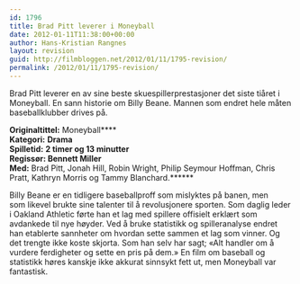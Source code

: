 ```yaml
---
id: 1796
title: Brad Pitt leverer i Moneyball
date: 2012-01-11T11:38:00+00:00
author: Hans-Kristian Rangnes
layout: revision
guid: http://filmbloggen.net/2012/01/11/1795-revision/
permalink: /2012/01/11/1795-revision/
---
```

Brad Pitt leverer en av sine beste skuespillerprestasjoner det siste tiåret i Moneyball. En sann historie om Billy Beane. Mannen som endret hele måten baseballklubber drives på.<!--more-->

  
**Originaltittel:** Moneyball****  
**Kategori:** ****Drama****  
**Spilletid:** ****2 timer og 13 minutter****  
**Regissør: ******Bennett Miller****  
**Med:****** Brad Pitt, Jonah Hill, Robin Wright, Philip Seymour Hoffman, Chris Pratt, Kathryn Morris og Tammy Blanchard.******</p> 

</strong></strong></strong>Billy Beane er en tidligere baseballproff som mislyktes på banen, men som likevel brukte sine talenter til å revolusjonere sporten. Som daglig leder i Oakland Athletic førte han et lag med spillere offisielt erklært som avdankede til nye høyder. Ved å bruke statistikk og spilleranalyse endret han etablerte sannheter om hvordan sette sammen et lag som vinner. Og det trengte ikke koste skjorta. Som han selv har sagt; «Alt handler om å vurdere ferdigheter og sette en pris på dem.» En film om baseball og statistikk høres kanskje ikke akkurat sinnsykt fett ut, men Moneyball var fantastisk.

&nbsp;